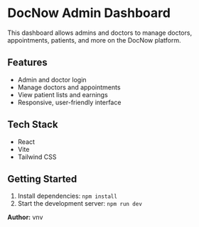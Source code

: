 # DocNow Admin Dashboard

This dashboard allows admins and doctors to manage doctors, appointments, patients, and more on the DocNow platform.

## Features
- Admin and doctor login
- Manage doctors and appointments
- View patient lists and earnings
- Responsive, user-friendly interface

## Tech Stack
- React
- Vite
- Tailwind CSS

## Getting Started
1. Install dependencies: `npm install`
2. Start the development server: `npm run dev`

**Author:** vnv
